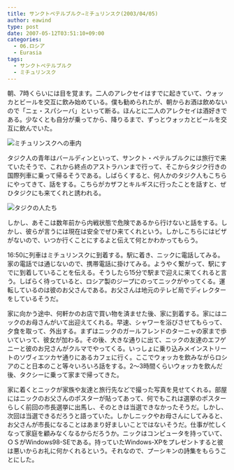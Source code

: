 ```yaml
---
title: サンクトペテルブルク⇒ミチュリンスク(2003/04/05)
author: eawind
type: post
date: 2007-05-12T03:51:10+09:00
categories:
  - 06.ロシア
  - Eurasia
tags:
  - サンクトペテルブルク
  - ミチュリンスク
---
```

朝、7時くらいには目を覚ます。二人のアレクセイはすでに起きていて、ウォッカとビールを交互に飲み始めている。僕も勧められたが、朝からお酒は飲めないので「ニェ・スパシーバ」といって断る。ほんとに二人のアレクセイは酒好きである。少なくとも自分が乗ってから、降りるまで、ずっとウォッカとビールを交互に飲んでいた。

![ミチュリンスクへの車内](/img/wp/2007/05/200304051317221.jpg)

タジク人の青年はバールディンといって、サンクト・ペテルブルクには旅行で来ていたそうで、これから終点のアストラハンまで行って、そこからタジク行きの国際列車に乗って帰るそうである。しばらくすると、何人かのタジク人もこちらにやってきて、話をする。こちらがカザフとキルギスに行ったことを話すと、ぜひタジクにも来てくれと誘われる。

![タジクの人たち](/img/wp/2007/05/200304051631021.jpg)

しかし、あそこは数年前から内戦状態で危険であるから行けないと話をする。しかし、彼らが言うには現在は安全でぜひ来てくれという。しかしこちらにはビザがないので、いつか行くことにするよと伝えて何とかわかってもらう。

16:50に列車はミチュリンスクに到着する。駅に着き、ニックに電話してみる。家の電話では通じないので、携帯電話に掛けてみる。ようやく繋がって、駅にすでに到着していることを伝える。そうしたら15分で駅まで迎えに来てくれると言う。しばらく待っていると、ロシア製のジープにのってニックがやってくる。運転しているのは彼のお父さんである。お父さんは地元のテレビ局でディレクターをしているそうだ。

家に向かう途中、何軒かのお店で買い物を済ませた後、家に到着する。家にはニックのお母さんがいて出迎えてくれる。早速、シャワーを浴びさせてもらって、夕食を取って、外出する。まずはニックのガールフレンドのターニャの家まで歩いていって、彼女が加わる。その後、大きな通りに出て、ニックの友達のエフゲニーと彼のお兄さんがクルマでやってくる。いっしょに乗り込みメインストリートのソヴィエツカヤ通りにあるカフェに行く。ここでウォッカを飲みながらロシアのこと日本のこと等々いろいろ話をする。2～3時間くらいウォッカを飲んだ後、タクシーに乗って家まで帰ってきた。

家に着くとニックが家族や友達と旅行先などで撮った写真を見せてくれる。部屋にはニックのお父さんのポスターが貼ってあって、何でもこれは選挙のポスターらしく前回の市長選挙に出馬し、そのときは当選できなかったそうだ。しかし、次回は当選できるだろうと語っていた。しかしニックやお母さんにしてみると、お父さんが市長になることはあまり好ましいことではないそうだ。仕事が忙しくなって家庭を顧みなくなるからだろうか。ニックはコンピュータを持っていて、ＯＳがWindows98-SEである。持っていたWindows-XPをプレゼントすると彼は悪いからお礼に何かくれるという。それなので、プーシキンの詩集をもらうことにした。
